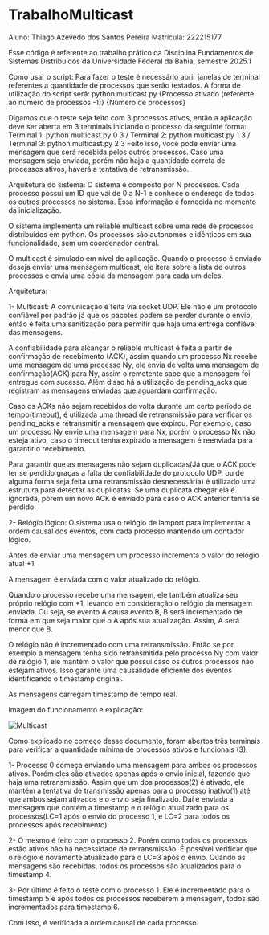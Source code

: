 # TrabalhoMulticast

Aluno: Thiago Azevedo dos Santos Pereira
Matrícula: 222215177

Esse código é referente ao trabalho prático da Disciplina Fundamentos de Sistemas Distribuídos da Universidade Federal da Bahia, semestre 2025.1

Como usar o script:
Para fazer o teste é necessário abrir janelas de terminal referentes a quantidade de processos que serão testados. A forma de utilização do script será: python multicast.py {Processo ativado (referente ao número de processos -1)} {Número de processos}

Digamos que o teste seja feito com 3 processos ativos, então a aplicação deve ser aberta em 3 terminais iniciando o processo da seguinte forma: 
Terminal 1: python multicast.py 0 3 / Terminal 2: python multicast.py 1 3 / Terminal 3: python multicast.py 2 3
Feito isso, você pode enviar uma mensagem que será recebida pelos outros processos. Caso uma mensagem seja enviada, porém não haja a quantidade correta de processos ativos, haverá a tentativa de retransmissão.

Arquitetura do sistema:
O sistema é composto por N processos. Cada processo possui um ID que vai de 0 a N-1 e conhece o endereço de todos os outros processos no sistema. Essa informação é fornecida no momento da inicialização.

O sistema implementa um reliable multicast sobre uma rede de processos distribuídos em python. Os processos são autonomos e idênticos em sua funcionalidade, sem um coordenador central. 

O multicast é simulado em nível de aplicação. Quando o processo é enviado deseja enviar uma mensagem multicast, ele itera sobre a lista de outros processos e envia uma cópia da mensagem para cada um deles. 

Arquitetura:

1- Multicast:
A comunicação é feita via socket UDP. Ele não é um protocolo confiável por padrão já que os pacotes podem se perder durante o envio, então é feita uma sanitização para permitir que haja uma entrega confiável das mensagens.

A confiabilidade para alcançar o reliable multicast é feita a partir de confirmação de recebimento (ACK), assim quando um processo Nx recebe uma mensagem de uma processo Ny, ele envia de volta uma mensagem de confirmação(ACK) para Ny, assim o remetente sabe que a mensagem foi entregue com sucesso. Além disso há a utilização de pending_acks que registram as mensagens enviadas que aguardam confirmação.

Caso os ACKs não sejam recebidos de volta durante um certo período de tempo(timeout), é utilizada uma thread de retransmissão para verificar os pending_acks e retransmitir a mensagem que expirou. Por exemplo, caso um processo Ny envie uma mensagem para Nx, porém o processo Nx não esteja ativo, caso o timeout tenha expirado a mensagem é reenviada para garantir o recebimento.

Para garantir que as mensagens não sejam duplicadas(Já que o ACK pode ter se perdido graças a falta de confiabilidade do protocolo UDP, ou de alguma forma seja feita uma retransmissão desnecessária) é utilizado uma estrutura para detectar as duplicatas. Se uma duplicata chegar ela é ignorada, porém um novo ACK é enviado para caso o ACK anterior tenha se perdido.

2- Relógio lógico:
O sistema usa o relógio de lamport para implementar a ordem causal dos eventos, com cada processo mantendo um contador lógico.

Antes de enviar uma mensagem um processo incrementa o valor do relógio atual +1

A mensagem é enviada com o valor atualizado do relógio.

Quando o processo recebe uma mensagem, ele também atualiza seu próprio relógio com +1, levando em consideração o relógio da mensagem enviada. Ou seja, se evento A causa evento B, B será incrementado de forma em que seja maior que o A após sua atualização. Assim, A será menor que B.

O relógio não é incrementado com uma retransmissão. Então se por exemplo a mensagem tenha sido retransmitida pelo processo Ny com valor de relógio 1, ele mantém o valor que possui caso os outros processos não estejam ativos. Isso garante uma causalidade eficiente dos eventos identificando o timestamp original.

As mensagens carregam timestamp de tempo real.

Imagem do funcionamento e explicação:

![Multicast](https://github.com/user-attachments/assets/b2470d05-5a21-4db9-a3e9-f2a2e3955ba1)


Como explicado no começo desse documento, foram abertos três terminais para verificar a quantidade mínima de processos ativos e funcionais (3). 

1- Processo 0 começa enviando uma mensagem para ambos os processos ativos. Porém eles são ativados apenas após o envio inicial, fazendo que haja uma retransmissão. Assim que um dos processos(2) é ativado, ele mantém a tentativa de transmissão apenas para o processo inativo(1) até que ambos sejam ativados e o envio seja finalizado. Daí é enviada a mensagem que contém a timestamp e o relógio atualizado para os processos(LC=1 após o envio do processo 1, e LC=2 para todos os processos após recebimento). 

2- O mesmo é feito com o processo 2. Porém como todos os processos estão ativos não há necessidade de retransmissão. É possível verificar que o relógio é novamente atualizado para o LC=3 após o envio. Quando as mensagens são recebidas, todos os processos são atualizados para o timestamp 4.

3- Por último é feito o teste com o processo 1. Ele é incrementado para o timestamp 5 e após todos os processos receberem a mensagem, todos são incrementados para timestamp 6.

Com isso, é verificada a ordem causal de cada processo.
